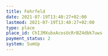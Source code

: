 ```yaml
---
title: Fehrfeld
date: 2021-07-19T13:40:27+02:00
lastmod: 2021-07-19T13:40:27+02:00
type: place
place_id: ChIJMXubxAcosUcRrBZ4dbk7uws
payment_status: 2
system: SumUp
---
```

